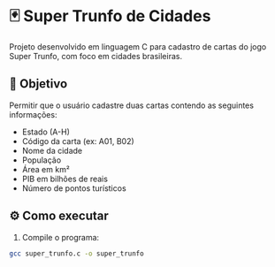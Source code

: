 # 🃏 Super Trunfo de Cidades

Projeto desenvolvido em linguagem C para cadastro de cartas do jogo Super Trunfo, com foco em cidades brasileiras.

## 📌 Objetivo

Permitir que o usuário cadastre duas cartas contendo as seguintes informações:
- Estado (A-H)
- Código da carta (ex: A01, B02)
- Nome da cidade
- População
- Área em km²
- PIB em bilhões de reais
- Número de pontos turísticos

## ⚙️ Como executar

1. Compile o programa:
```bash
gcc super_trunfo.c -o super_trunfo
